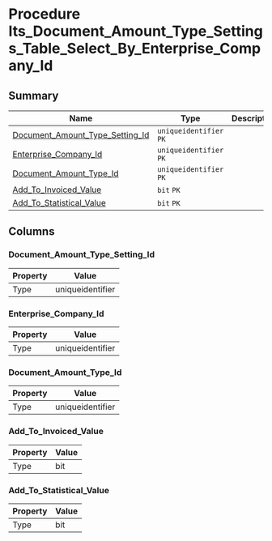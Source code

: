 # Procedure Its_Document_Amount_Type_Settings_Table_Select_By_Enterprise_Company_Id


## Summary

| Name | Type | Description |
| - | - | --- |
|[Document_Amount_Type_Setting_Id](#document_amount_type_setting_id)|`uniqueidentifier` `PK`||
|[Enterprise_Company_Id](#enterprise_company_id)|`uniqueidentifier` `PK`||
|[Document_Amount_Type_Id](#document_amount_type_id)|`uniqueidentifier` `PK`||
|[Add_To_Invoiced_Value](#add_to_invoiced_value)|`bit` `PK`||
|[Add_To_Statistical_Value](#add_to_statistical_value)|`bit` `PK`||

## Columns

### Document_Amount_Type_Setting_Id

| Property | Value |
| - | - |
|Type|uniqueidentifier|

### Enterprise_Company_Id

| Property | Value |
| - | - |
|Type|uniqueidentifier|

### Document_Amount_Type_Id

| Property | Value |
| - | - |
|Type|uniqueidentifier|

### Add_To_Invoiced_Value

| Property | Value |
| - | - |
|Type|bit|

### Add_To_Statistical_Value

| Property | Value |
| - | - |
|Type|bit|


